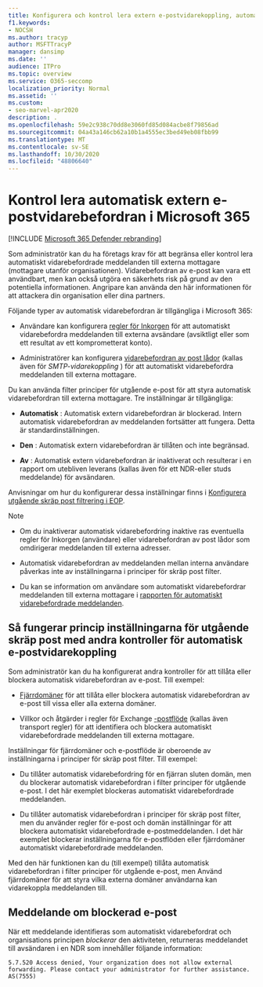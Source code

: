 ```yaml
---
title: Konfigurera och kontrol lera extern e-postvidarekoppling, automatisk vidarebefordran, 5.7.520 åtkomst nekad, inaktivera extern vidarebefordran, administratören har inaktiverat extern vidarebefordran, utgående princip för skräp post
f1.keywords:
- NOCSH
ms.author: tracyp
author: MSFTTracyP
manager: dansimp
ms.date: ''
audience: ITPro
ms.topic: overview
ms.service: O365-seccomp
localization_priority: Normal
ms.assetid: ''
ms.custom:
- seo-marvel-apr2020
description: .
ms.openlocfilehash: 59e2c938c70dd8e3060fd85d084acbe8f79856ad
ms.sourcegitcommit: 04a43a146cb62a10b1a4555ec3bed49eb08fbb99
ms.translationtype: MT
ms.contentlocale: sv-SE
ms.lasthandoff: 10/30/2020
ms.locfileid: "48806640"
---
```

# <a name="control-automatic-external-email-forwarding-in-microsoft-365"></a>Kontrol lera automatisk extern e-postvidarebefordran i Microsoft 365

[!INCLUDE [Microsoft 365 Defender rebranding](../includes/microsoft-defender-for-office.md)]

Som administratör kan du ha företags krav för att begränsa eller kontrol lera automatiskt vidarebefordrade meddelanden till externa mottagare (mottagare utanför organisationen). Vidarebefordran av e-post kan vara ett användbart, men kan också utgöra en säkerhets risk på grund av den potentiella informationen. Angripare kan använda den här informationen för att attackera din organisation eller dina partners.

Följande typer av automatisk vidarebefordran är tillgängliga i Microsoft 365:

- Användare kan konfigurera [regler för Inkorgen](https://support.microsoft.com/office/c24f5dea-9465-4df4-ad17-a50704d66c59) för att automatiskt vidarebefordra meddelanden till externa avsändare (avsiktligt eller som ett resultat av ett komprometterat konto).

- Administratörer kan konfigurera [vidarebefordran av post lådor](https://docs.microsoft.com/exchange/recipients-in-exchange-online/manage-user-mailboxes/configure-email-forwarding) (kallas även för _SMTP-vidarekoppling_ ) för att automatiskt vidarebefordra meddelanden till externa mottagare.

Du kan använda filter principer för utgående e-post för att styra automatisk vidarebefordran till externa mottagare. Tre inställningar är tillgängliga:

- **Automatisk** : Automatisk extern vidarebefordran är blockerad. Intern automatisk vidarebefordran av meddelanden fortsätter att fungera. Detta är standardinställningen.

- **Den** : Automatisk extern vidarebefordran är tillåten och inte begränsad.

- **Av** : Automatisk extern vidarebefordran är inaktiverat och resulterar i en rapport om utebliven leverans (kallas även för ett NDR-eller studs meddelande) för avsändaren.

Anvisningar om hur du konfigurerar dessa inställningar finns i [Konfigurera utgående skräp post filtrering i EOP](configure-the-outbound-spam-policy.md).

> [!NOTE]
> 
> - Om du inaktiverar automatisk vidarebefordring inaktive ras eventuella regler för Inkorgen (användare) eller vidarebefordran av post lådor som omdirigerar meddelanden till externa adresser.
> 
> - Automatisk vidarebefordran av meddelanden mellan interna användare påverkas inte av inställningarna i principer för skräp post filter.
> 
> - Du kan se information om användare som automatiskt vidarebefordrar meddelanden till externa mottagare i [rapporten för automatiskt vidarebefordrade meddelanden](mfi-auto-forwarded-messages-report.md).

## <a name="how-the-outbound-spam-filter-policy-settings-work-with-other-automatic-email-forwarding-controls"></a>Så fungerar princip inställningarna för utgående skräp post med andra kontroller för automatisk e-postvidarekoppling

Som administratör kan du ha konfigurerat andra kontroller för att tillåta eller blockera automatisk vidarebefordran av e-post. Till exempel:

- [Fjärrdomäner](https://docs.microsoft.com/exchange/mail-flow-best-practices/remote-domains/remote-domains) för att tillåta eller blockera automatisk vidarebefordran av e-post till vissa eller alla externa domäner.

- Villkor och åtgärder i regler för Exchange [-postflöde](https://docs.microsoft.com/exchange/security-and-compliance/mail-flow-rules/mail-flow-rules) (kallas även transport regler) för att identifiera och blockera automatiskt vidarebefordrade meddelanden till externa mottagare.

Inställningar för fjärrdomäner och e-postflöde är oberoende av inställningarna i principer för skräp post filter. Till exempel:

- Du tillåter automatisk vidarebefordring för en fjärran sluten domän, men du blockerar automatisk vidarebefordran i filter principer för utgående e-post. I det här exemplet blockeras automatiskt vidarebefordrade meddelanden.

- Du tillåter automatisk vidarebefordran i principer för skräp post filter, men du använder regler för e-post och domän inställningar för att blockera automatiskt vidarebefordrade e-postmeddelanden. I det här exemplet blockerar inställningarna för e-postflöden eller fjärrdomäner automatiskt vidarebefordrade meddelanden.

Med den här funktionen kan du (till exempel) tillåta automatisk vidarebefordran i filter principer för utgående e-post, men Använd fjärrdomäner för att styra vilka externa domäner användarna kan vidarekoppla meddelanden till.

## <a name="the-blocked-email-forwarding-message"></a>Meddelande om blockerad e-post

När ett meddelande identifieras som automatiskt vidarebefordrat och organisations principen *blockerar* den aktiviteten, returneras meddelandet till avsändaren i en NDR som innehåller följande information:

`5.7.520 Access denied, Your organization does not allow external forwarding. Please contact your administrator for further assistance. AS(7555)`
